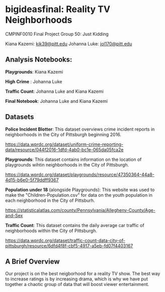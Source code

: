 # bigideasfinal: Reality TV Neighborhoods
CMPINF0010 Final Project Group 50: Just Kidding

Kiana Kazemi: kik39@pitt.edu
Johanna Luke: jol170@pitt.edu

## Analysis Notebooks:
**Playgrounds**: Kiana Kazemi

**High Crime** : Johanna Luke

**Traffic Count**: Johanna Luke and Kiana Kazemi

**Final Notebook**: Johanna Luke and Kiana Kazemi

## Datasets

**Police Incident Blotter**: This dataset overviews crime incident reports in neighborhoods in the City of Pittsburgh beginning 2016. 

https://data.wprdc.org/dataset/uniform-crime-reporting-data/resource/044f2016-1dfd-4ab0-bc1e-065da05fca2e

**Playgrounds**: This dataset contains information on the location of playgrounds wihtin neighborhoods in the City of Pittsburgh.

https://data.wprdc.org/dataset/playgrounds/resource/47350364-44a8-4d15-b6e0-5f79ddff9367

**Population under 18** (alongside Playgrounds): This website was used to make the "Children-Population.csv" for data on the youth population in each neighborhood in the City of Pittsburh.

https://statisticalatlas.com/county/Pennsylvania/Allegheny-County/Age-and-Sex

**Traffic Count**: This dataset contains the daily average car traffic of neighborhoods within the City of Pittsburgh.

https://data.wprdc.org/dataset/traffic-count-data-city-of-pittsburgh/resource/6dfd4f8f-cbf5-4917-a5eb-fd07f4403167
## A Brief Overview 
Our project is on the best neigborhood for a reality TV show. The best way to increase ratings is by increasing drama, which is why we have put together a chaotic group of data that will boost viewer entertainment. 
 
